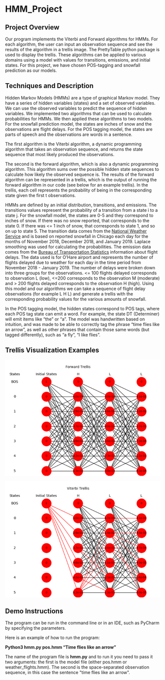 # HMM_Project

## Project Overview
Our program implements the Viterbi and Forward algorithms for HMMs. For each algorithm, the user can input an observation sequence and see the results of the algorithm in a trellis image. The PrettyTable python package is used to display the trellis. These algorithms can be applied to various domains using a model with values for transitions, emissions, and initial states. For this project, we have chosen POS-tagging and snowfall prediction as our models.

## Techniques and Description 
Hidden Markov Models (HMMs) are a type of graphical Markov model. They have a series of hidden variables (states) and a set of observed variables. We can use the observed variables to predict the sequence of hidden variables. We implemented two algorithms that can be used to calculate probabilities for HMMs. We then applied these algorithms to two models. For the snowfall prediction model, the states are inches of snow and the observations are flight delays. For the POS tagging model, the states are parts of speech and the observations are words in a sentence. 

The first algorithm is the Viterbi algorithm, a dynamic programming algorithm that takes an observation sequence, and returns the state sequence that most likely produced the observations. 

The second is the forward algorithm, which is also a dynamic programming algorithm. This algorithm sums over the possible hidden state sequences to calculate how likely the observed sequence is. The results of the forward algorithm can be represented in a trellis, which is the output of running the forward algorithm in our code (see below for an example trellis). In the trellis, each cell represents the probability of being in the corresponding  state given the first t observations. 

HMMs are defined by an initial distribution, transitions, and emissions. The transitions values represent the probability of a transition from a state i to a state j. For the snowfall model, the states are 0-5 and they correspond to inches of snow. If there was no snow reported, that corresponds to the state 0. If there was <= 1 inch of snow, that corresponds to state 1, and so on up to state 5.  The transition data comes from the [National Weather Service](https://w2.weather.gov/climate/) and is based on reported snowfall in Chicago each day for the months of November 2018, December 2018, and January 2019. Laplace smoothing was used for calculating the probabilities. The emission data comes from the [Bureau of Transportation Statistics](https://www.transtats.bts.gov) information about flight delays. The data used is for O’Hare airport and represents the number of flights delayed due to weather for each day in the time period from November 2018 - January 2019. The number of delays were broken down into three groups for the observations. <= 100 flights delayed corresponds to observation L (low), <=200 corresponds to the observation M (moderate) and > 200 flights delayed corresponds to the observation H (high). Using this model and our algorithms we can take a sequence of flight delay observations (for example L H L) and generate a trellis with the corresponding probability values for the various amounts of snowfall.

In the POS tagging model, the hidden states correspond to POS tags, where each POS tag state can emit a word. For example, the state DT (Determiner) will emit items like “the” or “a”. The model was handwritten based on intuition, and was made to be able to correctly tag the phrase “time flies like an arrow”, as well as other phrases that contain those same words (but tagged differently), such as “a fly”, “I like flies”. 

## Trellis Visualization Examples
![](images/Forward.png)

![](images/viterbi.png)

## Demo Instructions
The program can be run in the command line or in an IDE, such as PyCharm by specifying the parameters. 

Here is an example of how to run the program:

**Python3 hmm.py pos.hmm “Time flies like an arrow”**

The name of the program file is **hmm.py** and to run it you need to pass it two arguments: the first is the model file (either pos.hmm or weather_flights.hmm). The second is the space-separated observation sequence, in this case the sentence "time flies like an arrow".  





